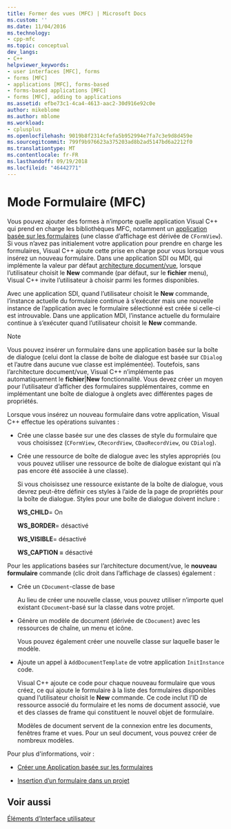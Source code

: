```yaml
---
title: Former des vues (MFC) | Microsoft Docs
ms.custom: ''
ms.date: 11/04/2016
ms.technology:
- cpp-mfc
ms.topic: conceptual
dev_langs:
- C++
helpviewer_keywords:
- user interfaces [MFC], forms
- forms [MFC]
- applications [MFC], forms-based
- forms-based applications [MFC]
- forms [MFC], adding to applications
ms.assetid: efbe73c1-4ca4-4613-aac2-30d916e92c0e
author: mikeblome
ms.author: mblome
ms.workload:
- cplusplus
ms.openlocfilehash: 9019b8f2314cfefa5b952994e7fa7c3e9d8d459e
ms.sourcegitcommit: 799f9b976623a375203ad8b2ad5147bd6a2212f0
ms.translationtype: MT
ms.contentlocale: fr-FR
ms.lasthandoff: 09/19/2018
ms.locfileid: "46442771"
---
```

# <a name="form-views-mfc"></a>Mode Formulaire (MFC)

Vous pouvez ajouter des formes à n’importe quelle application Visual C++ qui prend en charge les bibliothèques MFC, notamment un [application basée sur les formulaires](../mfc/reference/creating-a-forms-based-mfc-application.md) (une classe d’affichage est dérivée de `CFormView`). Si vous n’avez pas initialement votre application pour prendre en charge les formulaires, Visual C++ ajoute cette prise en charge pour vous lorsque vous insérez un nouveau formulaire. Dans une application SDI ou MDI, qui implémente la valeur par défaut [architecture document/vue](../mfc/document-view-architecture.md), lorsque l’utilisateur choisit le **New** commande (par défaut, sur le **fichier** menu), Visual C++ invite l’utilisateur à choisir parmi les formes disponibles.

Avec une application SDI, quand l’utilisateur choisit le **New** commande, l’instance actuelle du formulaire continue à s’exécuter mais une nouvelle instance de l’application avec le formulaire sélectionné est créée si celle-ci est introuvable. Dans une application MDI, l’instance actuelle du formulaire continue à s’exécuter quand l’utilisateur choisit le **New** commande.

> [!NOTE]
>  Vous pouvez insérer un formulaire dans une application basée sur la boîte de dialogue (celui dont la classe de boîte de dialogue est basée sur `CDialog` et l’autre dans aucune vue classe est implémentée). Toutefois, sans l’architecture document/vue, Visual C++ n’implémente pas automatiquement le **fichier**&#124;**New** fonctionnalité. Vous devez créer un moyen pour l’utilisateur d’afficher des formulaires supplémentaires, comme en implémentant une boîte de dialogue à onglets avec différentes pages de propriétés.

Lorsque vous insérez un nouveau formulaire dans votre application, Visual C++ effectue les opérations suivantes :

- Crée une classe basée sur une des classes de style du formulaire que vous choisissez (`CFormView`, `CRecordView`, `CDaoRecordView`, ou `CDialog`).

- Crée une ressource de boîte de dialogue avec les styles appropriés (ou vous pouvez utiliser une ressource de boîte de dialogue existant qui n’a pas encore été associée à une classe).

     Si vous choisissez une ressource existante de la boîte de dialogue, vous devrez peut-être définir ces styles à l’aide de la page de propriétés pour la boîte de dialogue. Styles pour une boîte de dialogue doivent inclure :

     **WS_CHILD**= On

     **WS_BORDER**= désactivé

     **WS_VISIBLE**= désactivé

     **WS_CAPTION =** désactivé

Pour les applications basées sur l’architecture document/vue, le **nouveau formulaire** commande (clic droit dans l’affichage de classes) également :

- Crée un `CDocument`-classe de base

     Au lieu de créer une nouvelle classe, vous pouvez utiliser n’importe quel existant `CDocument`-basé sur la classe dans votre projet.

- Génère un modèle de document (dérivée de `CDocument`) avec les ressources de chaîne, un menu et icône.

     Vous pouvez également créer une nouvelle classe sur laquelle baser le modèle.

- Ajoute un appel à `AddDocumentTemplate` de votre application `InitInstance` code.

     Visual C++ ajoute ce code pour chaque nouveau formulaire que vous créez, ce qui ajoute le formulaire à la liste des formulaires disponibles quand l’utilisateur choisit le **New** commande. Ce code inclut l’ID de ressource associé du formulaire et les noms de document associé, vue et des classes de frame qui constituent le nouvel objet de formulaire.

     Modèles de document servent de la connexion entre les documents, fenêtres frame et vues. Pour un seul document, vous pouvez créer de nombreux modèles.

Pour plus d'informations, voir :

- [Créer une Application basée sur les formulaires](../mfc/reference/creating-a-forms-based-mfc-application.md)

- [Insertion d’un formulaire dans un projet](../mfc/inserting-a-form-into-a-project.md)

## <a name="see-also"></a>Voir aussi

[Éléments d’Interface utilisateur](../mfc/user-interface-elements-mfc.md)
